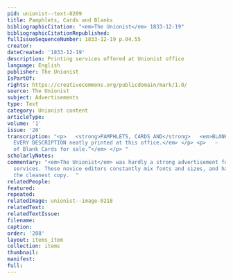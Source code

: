 ```yaml
---
pid: unionist--text-0209
title: Pamphlets, Cards and Blanks
bibliographicCitation: "<em>The Unionist</em> 1833-12-19"
bibliographicCitationRepublished: 
fullIssueSequenceNumber: 1833-12-19 p.04.55
creator: 
dateCreated: '1833-12-19'
description: Printing services offered at Unionist office
language: English
publisher: The Unionist
IsPartOf: 
rights: https://creativecommons.org/publicdomain/mark/1.0/
source: The Unionist
subject: Advertisements
type: Text
category: Unionist content
articleType: 
volume: '1'
issue: '20'
transcription: "<p>   <strong>PAMPHLETS, CARDS AND</strong>   <em>BLANKS</em>   <em>OF
  EVERY DESCRIPTION neatly printed at this office.</em> </p> <p>   ☞   <em>An assortment
  of Blank Cards for sale.”</em> </p> "
scholarlyNotes: 
commentary: "<em>The Unionist</em> was hardly a strong advertisement for printing
  services. These novice editors constantly mix fonts and sizes, and hardly produced
  the cleanest copy.  "
relatedPeople: 
featured: 
repeated: 
relatedImage: unionist--image-0218
relatedText: 
relatedTextIssue: 
filename: 
caption: 
order: '208'
layout: items_item
collection: items
thumbnail: 
manifest: 
full: 
---
```

